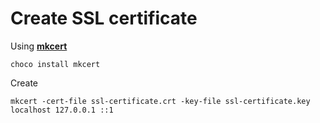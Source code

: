 # Create SSL certificate

Using [**mkcert**](https://github.com/FiloSottile/mkcert)

	choco install mkcert

Create

	mkcert -cert-file ssl-certificate.crt -key-file ssl-certificate.key localhost 127.0.0.1 ::1
